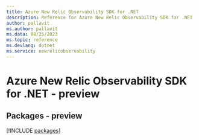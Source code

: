 ```yaml
---
title: Azure New Relic Observability SDK for .NET
description: Reference for Azure New Relic Observability SDK for .NET
author: pallavit
ms.author: pallavit
ms.data: 08/25/2023
ms.topic: reference
ms.devlang: dotnet
ms.service: newrelicobservability
---
```

# Azure New Relic Observability SDK for .NET - preview
## Packages - preview
[!INCLUDE [packages](new-relic-observability-index.md)]